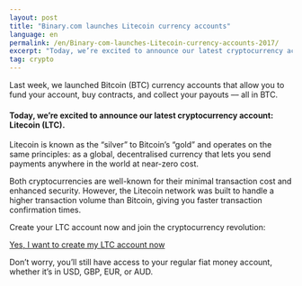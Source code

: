 ```yaml
---
layout: post
title: "Binary.com launches Litecoin currency accounts"
language: en
permalink: /en/Binary-com-launches-Litecoin-currency-accounts-2017/
excerpt: "Today, we’re excited to announce our latest cryptocurrency account Litecoin (LTC). Last week, we launched Bitcoin (BTC) currency accounts that allow you to fund your account, buy contracts, and collect your payouts ..."
tag: crypto
---
```

Last week, we launched Bitcoin (BTC) currency accounts that allow you to fund your account, buy contracts, and collect your payouts –– all in BTC.

#### Today, we’re excited to announce our latest cryptocurrency account: Litecoin (LTC).

Litecoin is known as the “silver” to Bitcoin’s “gold” and operates on the same principles: as a global, decentralised currency that lets you send payments anywhere in the world at near-zero cost.

Both cryptocurrencies are well-known for their minimal transaction cost and enhanced security. However, the Litecoin network was built to handle a higher transaction volume than Bitcoin, giving you faster transaction confirmation times.

<div class="separator-lg"></div>
<p class="sc--center">Create your LTC account now and join the cryptocurrency revolution:</p>
			
<div class="cta-lg">	
	<a href="https://www.binary.com/en/user/accounts.html?utm_source=social&utm_medium=blog&utm_campaign=native_ltc" class="button"><span>Yes, I want to create my LTC account now</span></a>	
</div>

Don’t worry, you’ll still have access to your regular fiat money account, whether it’s in USD, GBP, EUR, or AUD.